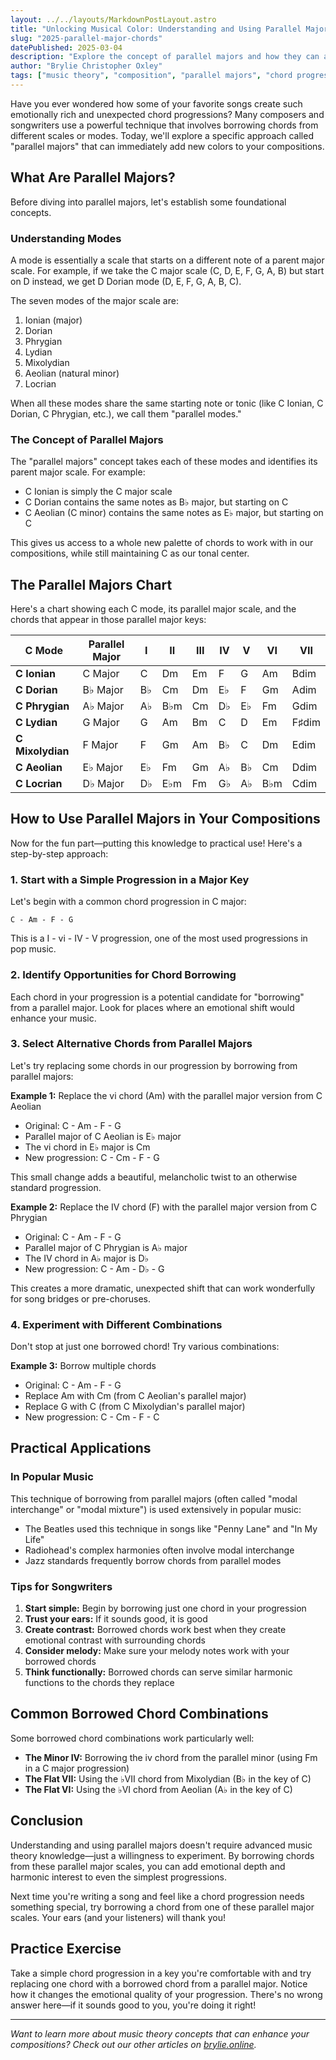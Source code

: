 ```yaml
---
layout: ../../layouts/MarkdownPostLayout.astro
title: "Unlocking Musical Color: Understanding and Using Parallel Majors"
slug: "2025-parallel-major-chords"
datePublished: 2025-03-04
description: "Explore the concept of parallel majors and how they can add new colors to your musical compositions."
author: "Brylie Christopher Oxley"
tags: ["music theory", "composition", "parallel majors", "chord progressions"]
---
```


Have you ever wondered how some of your favorite songs create such emotionally rich and unexpected chord progressions? Many composers and songwriters use a powerful technique that involves borrowing chords from different scales or modes. Today, we'll explore a specific approach called "parallel majors" that can immediately add new colors to your compositions.

## What Are Parallel Majors?

Before diving into parallel majors, let's establish some foundational concepts.

### Understanding Modes

A mode is essentially a scale that starts on a different note of a parent major scale. For example, if we take the C major scale (C, D, E, F, G, A, B) but start on D instead, we get D Dorian mode (D, E, F, G, A, B, C).

The seven modes of the major scale are:
1. Ionian (major)
2. Dorian
3. Phrygian
4. Lydian
5. Mixolydian
6. Aeolian (natural minor)
7. Locrian

When all these modes share the same starting note or tonic (like C Ionian, C Dorian, C Phrygian, etc.), we call them "parallel modes."

### The Concept of Parallel Majors

The "parallel majors" concept takes each of these modes and identifies its parent major scale. For example:

- C Ionian is simply the C major scale
- C Dorian contains the same notes as B♭ major, but starting on C
- C Aeolian (C minor) contains the same notes as E♭ major, but starting on C

This gives us access to a whole new palette of chords to work with in our compositions, while still maintaining C as our tonal center.

## The Parallel Majors Chart

Here's a chart showing each C mode, its parallel major scale, and the chords that appear in those parallel major keys:

| C Mode | Parallel Major | I | II | III | IV | V | VI | VII |
|--------|----------------|---|----|----|----|----|----|----|
| **C Ionian** | C Major | C | Dm | Em | F | G | Am | Bdim |
| **C Dorian** | B♭ Major | B♭ | Cm | Dm | E♭ | F | Gm | Adim |
| **C Phrygian** | A♭ Major | A♭ | B♭m | Cm | D♭ | E♭ | Fm | Gdim |
| **C Lydian** | G Major | G | Am | Bm | C | D | Em | F♯dim |
| **C Mixolydian** | F Major | F | Gm | Am | B♭ | C | Dm | Edim |
| **C Aeolian** | E♭ Major | E♭ | Fm | Gm | A♭ | B♭ | Cm | Ddim |
| **C Locrian** | D♭ Major | D♭ | E♭m | Fm | G♭ | A♭ | B♭m | Cdim |

## How to Use Parallel Majors in Your Compositions

Now for the fun part—putting this knowledge to practical use! Here's a step-by-step approach:

### 1. Start with a Simple Progression in a Major Key

Let's begin with a common chord progression in C major:
```
C - Am - F - G
```
This is a I - vi - IV - V progression, one of the most used progressions in pop music.

### 2. Identify Opportunities for Chord Borrowing

Each chord in your progression is a potential candidate for "borrowing" from a parallel major. Look for places where an emotional shift would enhance your music.

### 3. Select Alternative Chords from Parallel Majors

Let's try replacing some chords in our progression by borrowing from parallel majors:

**Example 1:** Replace the vi chord (Am) with the parallel major version from C Aeolian
- Original: C - Am - F - G
- Parallel major of C Aeolian is E♭ major
- The vi chord in E♭ major is Cm
- New progression: C - Cm - F - G

This small change adds a beautiful, melancholic twist to an otherwise standard progression.

**Example 2:** Replace the IV chord (F) with the parallel major version from C Phrygian
- Original: C - Am - F - G
- Parallel major of C Phrygian is A♭ major
- The IV chord in A♭ major is D♭
- New progression: C - Am - D♭ - G

This creates a more dramatic, unexpected shift that can work wonderfully for song bridges or pre-choruses.

### 4. Experiment with Different Combinations

Don't stop at just one borrowed chord! Try various combinations:

**Example 3:** Borrow multiple chords
- Original: C - Am - F - G
- Replace Am with Cm (from C Aeolian's parallel major)
- Replace G with C (from C Mixolydian's parallel major)
- New progression: C - Cm - F - C

## Practical Applications

### In Popular Music

This technique of borrowing from parallel majors (often called "modal interchange" or "modal mixture") is used extensively in popular music:

- The Beatles used this technique in songs like "Penny Lane" and "In My Life"
- Radiohead's complex harmonies often involve modal interchange
- Jazz standards frequently borrow chords from parallel modes

### Tips for Songwriters

1. **Start simple:** Begin by borrowing just one chord in your progression
2. **Trust your ears:** If it sounds good, it is good
3. **Create contrast:** Borrowed chords work best when they create emotional contrast with surrounding chords
4. **Consider melody:** Make sure your melody notes work with your borrowed chords
5. **Think functionally:** Borrowed chords can serve similar harmonic functions to the chords they replace

## Common Borrowed Chord Combinations

Some borrowed chord combinations work particularly well:

- **The Minor IV:** Borrowing the iv chord from the parallel minor (using Fm in a C major progression)
- **The Flat VII:** Using the ♭VII chord from Mixolydian (B♭ in the key of C)
- **The Flat VI:** Using the ♭VI chord from Aeolian (A♭ in the key of C)

## Conclusion

Understanding and using parallel majors doesn't require advanced music theory knowledge—just a willingness to experiment. By borrowing chords from these parallel major scales, you can add emotional depth and harmonic interest to even the simplest progressions.

Next time you're writing a song and feel like a chord progression needs something special, try borrowing a chord from one of these parallel major scales. Your ears (and your listeners) will thank you!

## Practice Exercise

Take a simple chord progression in a key you're comfortable with and try replacing one chord with a borrowed chord from a parallel major. Notice how it changes the emotional quality of your progression. There's no wrong answer here—if it sounds good to you, you're doing it right!

---

*Want to learn more about music theory concepts that can enhance your compositions? Check out our other articles on [brylie.online](https://brylie.online).*